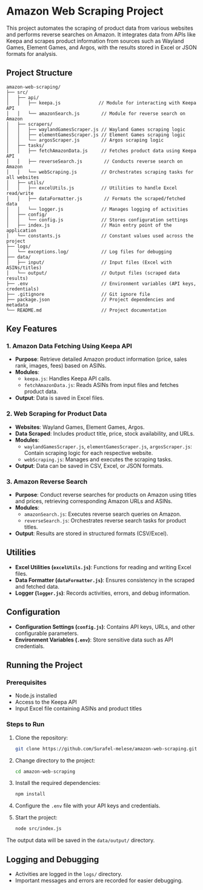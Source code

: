# Amazon Web Scraping Project

This project automates the scraping of product data from various websites and performs reverse searches on Amazon. It integrates data from APIs like Keepa and scrapes product information from sources such as Wayland Games, Element Games, and Argos, with the results stored in Excel or JSON formats for analysis.

## Project Structure

```
amazon-web-scraping/
├── src/
│   ├── api/                       
│   │   ├── keepa.js              // Module for interacting with Keepa API
│   │   └── amazonSearch.js        // Module for reverse search on Amazon
│   ├── scrapers/
│   │   ├── waylandGamesScraper.js // Wayland Games scraping logic
│   │   ├── elementGamesScraper.js // Element Games scraping logic
│   │   └── argosScraper.js        // Argos scraping logic
│   ├── tasks/
│   │   ├── fetchAmazonData.js     // Fetches product data using Keepa API
│   │   ├── reverseSearch.js        // Conducts reverse search on Amazon
│   │   └── webScraping.js         // Orchestrates scraping tasks for all websites
│   ├── utils/
│   │   ├── excelUtils.js          // Utilities to handle Excel read/write
│   │   ├── dataFormatter.js        // Formats the scraped/fetched data
│   │   └── logger.js              // Manages logging of activities
│   ├── config/
│   │   └── config.js              // Stores configuration settings
│   ├── index.js                   // Main entry point of the application
│   └── constants.js               // Constant values used across the project
├── logs/                          
│   └── exceptions.log/            // Log files for debugging
├── data/
│   ├── input/                     // Input files (Excel with ASINs/titles)
│   └── output/                    // Output files (scraped data results)
├── .env                           // Environment variables (API keys, credentials)
├── .gitignore                     // Git ignore file
├── package.json                   // Project dependencies and metadata
└── README.md                      // Project documentation
```

## Key Features

### 1. Amazon Data Fetching Using Keepa API
- **Purpose**: Retrieve detailed Amazon product information (price, sales rank, images, fees) based on ASINs.
- **Modules**:
  - `keepa.js`: Handles Keepa API calls.
  - `fetchAmazonData.js`: Reads ASINs from input files and fetches product data.
- **Output**: Data is saved in Excel files.

### 2. Web Scraping for Product Data
- **Websites**: Wayland Games, Element Games, Argos.
- **Data Scraped**: Includes product title, price, stock availability, and URLs.
- **Modules**:
  - `waylandGamesScraper.js`, `elementGamesScraper.js`, `argosScraper.js`: Contain scraping logic for each respective website.
  - `webScraping.js`: Manages and executes the scraping tasks.
- **Output**: Data can be saved in CSV, Excel, or JSON formats.

### 3. Amazon Reverse Search
- **Purpose**: Conduct reverse searches for products on Amazon using titles and prices, retrieving corresponding Amazon URLs and ASINs.
- **Modules**:
  - `amazonSearch.js`: Executes reverse search queries on Amazon.
  - `reverseSearch.js`: Orchestrates reverse search tasks for product titles.
- **Output**: Results are stored in structured formats (CSV/Excel).

## Utilities
- **Excel Utilities (`excelUtils.js`)**: Functions for reading and writing Excel files.
- **Data Formatter (`dataFormatter.js`)**: Ensures consistency in the scraped and fetched data.
- **Logger (`logger.js`)**: Records activities, errors, and debug information.

## Configuration
- **Configuration Settings (`config.js`)**: Contains API keys, URLs, and other configurable parameters.
- **Environment Variables (`.env`)**: Store sensitive data such as API credentials.

## Running the Project

### Prerequisites
- Node.js installed
- Access to the Keepa API
- Input Excel file containing ASINs and product titles

### Steps to Run
1. Clone the repository:

   ```bash
   git clone https://github.com/Surafel-melese/amazon-web-scraping.git
   ```

2. Change directory to the project:

   ```bash
   cd amazon-web-scraping
   ```

3. Install the required dependencies:

   ```bash
   npm install
   ```

4. Configure the `.env` file with your API keys and credentials.

5. Start the project:

   ```bash
   node src/index.js
   ```

The output data will be saved in the `data/output/` directory.

## Logging and Debugging
- Activities are logged in the `logs/` directory.
- Important messages and errors are recorded for easier debugging.